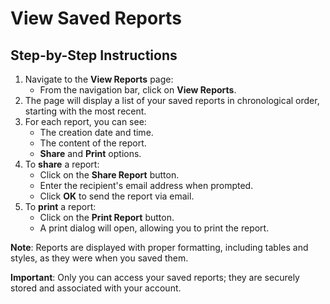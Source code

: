 # View Saved Reports

## Step-by-Step Instructions

1. Navigate to the **View Reports** page:
   - From the navigation bar, click on **View Reports**.
2. The page will display a list of your saved reports in chronological order, starting with the most recent.
3. For each report, you can see:
   - The creation date and time.
   - The content of the report.
   - **Share** and **Print** options.
4. To **share** a report:
   - Click on the **Share Report** button.
   - Enter the recipient's email address when prompted.
   - Click **OK** to send the report via email.
5. To **print** a report:
   - Click on the **Print Report** button.
   - A print dialog will open, allowing you to print the report.

**Note**: Reports are displayed with proper formatting, including tables and styles, as they were when you saved them.

**Important**: Only you can access your saved reports; they are securely stored and associated with your account.